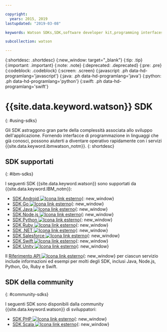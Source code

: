 ```yaml
---

copyright:
  years: 2015, 2019
lastupdated: "2019-03-08"

keywords: Watson SDKs,SDK,software developer kit,programming interfaces,wrappers

subcollection: watson

---
```


{:shortdesc: .shortdesc}
{:new_window: target="_blank"}
{:tip: .tip}
{:important: .important}
{:note: .note}
{:deprecated: .deprecated}
{:pre: .pre}
{:codeblock: .codeblock}
{:screen: .screen}
{:javascript: .ph data-hd-programlang='javascript'}
{:java: .ph data-hd-programlang='java'}
{:python: .ph data-hd-programlang='python'}
{:swift: .ph data-hd-programlang='swift'}

# {{site.data.keyword.watson}} SDK
{: #using-sdks}

Gli SDK astraggono gran parte della complessità associata allo sviluppo dell'applicazione. Fornendo interfacce di programmazione in linguaggi che già conosci, possono aiuterti a diventare operativo rapidamente con i servizi {{site.data.keyword.ibmwatson_notm}}.
{: shortdesc}

## SDK supportati
{: #ibm-sdks}

I seguenti SDK {{site.data.keyword.watson}} sono supportati da {{site.data.keyword.IBM_notm}}:

* [SDK Android ![Icona link esterno](../../icons/launch-glyph.svg "Icona link esterno")](https://github.com/watson-developer-cloud/android-sdk){: new_window}
* [SDK Go ![Icona link esterno](../../icons/launch-glyph.svg "Icona link esterno")](https://github.com/watson-developer-cloud/go-sdk){: new_window}
* [SDK Java ![Icona link esterno](../../icons/launch-glyph.svg "Icona link esterno")](https://github.com/watson-developer-cloud/java-sdk){: new_window}
* [SDK Node.js ![Icona link esterno](../../icons/launch-glyph.svg "Icona link esterno")](https://github.com/watson-developer-cloud/node-sdk){: new_window}
* [SDK Python ![Icona link esterno](../../icons/launch-glyph.svg "Icona link esterno")](https://github.com/watson-developer-cloud/python-sdk){: new_window}
* [SDK Ruby ![Icona link esterno](../../icons/launch-glyph.svg "Icona link esterno")](https://github.com/watson-developer-cloud/ruby-sdk){: new_window}
* [SDK .NET ![Icona link esterno](../../icons/launch-glyph.svg "Icona link esterno")](https://github.com/watson-developer-cloud/dotnet-standard-sdk){: new_window}
* [SDK Salesforce ![Icona link esterno](../../icons/launch-glyph.svg "Icona link esterno")](https://github.com/watson-developer-cloud/salesforce-sdk){: new_window}
* [SDK Swift ![Icona link esterno](../../icons/launch-glyph.svg "Icona link esterno")](https://github.com/watson-developer-cloud/swift-sdk){: new_window}
* [SDK Unity ![Icona link esterno](../../icons/launch-glyph.svg "Icona link esterno")](https://github.com/watson-developer-cloud/unity-sdk){: new_window}

Il [Riferimento API ![Icona link esterno](../../icons/launch-glyph.svg "Icona link esterno")](https://{DomainName}/apidocs?category=ai){: new_window} per ciascun servizio include informazioni ed esempi per molti degli SDK, inclusi Java, Node.js, Python, Go, Ruby e Swift.

## SDK della community
{: #community-sdks}

I seguenti SDK sono disponibili dalla community {{site.data.keyword.watson}} di sviluppatori:

* [SDK PHP ![Icona link esterno](../../icons/launch-glyph.svg "Icona link esterno")](https://github.com/CognitiveBuild/WatsonPHPSDK){: new_window}
* [SDK Scala ![Icona link esterno](../../icons/launch-glyph.svg "Icona link esterno")](https://github.com/kane77/scala-sdk){: new_window}
